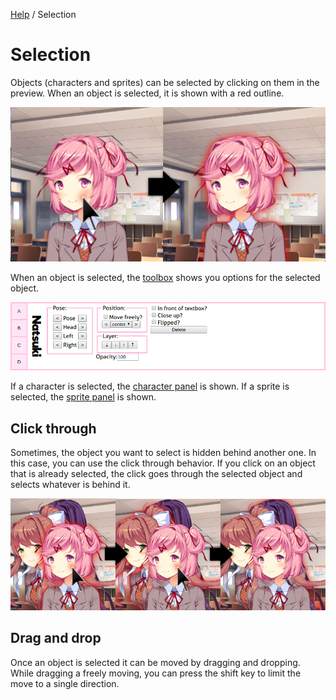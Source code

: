 [Help](index.md) / Selection

# Selection

Objects (characters and sprites) can be selected by clicking on them in the preview. When an object is selected, it is shown with a red outline.

![Selecting Natsuki](selection.png 'Selecting Natsuki')

When an object is selected, the [toolbox](toolbox.md) shows you options for the selected object.

![The character panel](panels/characters.png 'The character panel')

If a character is selected, the [character panel](panels/characters.md) is shown. If a sprite is selected, the [sprite panel](panels/sprite.md) is shown.

## Click through

Sometimes, the object you want to select is hidden behind another one. In this case, you can use the click through behavior. If you click on an object that is already selected, the click goes through the selected object and selects whatever is behind it.

![Clicking through multiple characters](selection_click_through.png 'Clicking through multiple characters')

## Drag and drop

Once an object is selected it can be moved by dragging and dropping. While dragging a freely moving, you can press the shift key to limit the move to a single direction.
